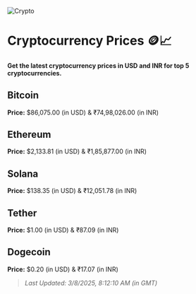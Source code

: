 
![Crypto](https://www.techguide.com.au/wp-content/uploads/2020/11/crypto3.jpeg)

# Cryptocurrency Prices 🪙📈

#### Get the latest cryptocurrency prices in USD and INR for top 5 cryptocurrencies.

## Bitcoin

**Price:** $86,075.00 (in USD) & ₹74,98,026.00 (in INR)

## Ethereum

**Price:** $2,133.81 (in USD) & ₹1,85,877.00 (in INR)

## Solana

**Price:** $138.35 (in USD) & ₹12,051.78 (in INR)

## Tether

**Price:** $1.00 (in USD) & ₹87.09 (in INR)

## Dogecoin

**Price:** $0.20 (in USD) & ₹17.07 (in INR)

> _Last Updated: 3/8/2025, 8:12:10 AM (in GMT)_
